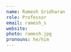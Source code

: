 ```yaml
---
name: Ramesh Sridharan
role: Professor
email: ramesh_s
website:
photo: ramesh.jpg
pronouns: he/him
---
```

